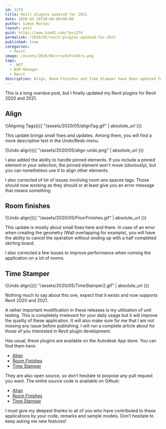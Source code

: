 ```yaml
---
id: 1274
title: Revit plugins updated for 2021
date: 2020-05-16T10:00:00+00:00
author: Simon Moreau
layout: post
guid: https://www.bim42.com/?p=1274
permalink: /2020/05/revit-plugins-updated-for-2021
published: true
categories:
  - Revit
image: /assets/2020/06/createFolders.png
tags:
  - .NET
  - BIM Manager
  - Revit
description: Align, Room Finishes and Time Stamper have been updated for Revit 2020 and 2021
---
```


This is a long overdue post, but I finally updated my Revit plugins for Revit 2020 and 2021.

## Align

![Aligning Tags]({{ "/assets/2020/05/alignTag.gif" | absolute_url }})

This update brings small fixes and updates. Among them, you will find a more descriptive text in the Undo/Redo menu.

![Undo align]({{ "/assets/2020/05/align-undo.png" | absolute_url }})

I also added the ability to handle pinned elements. If you include a pinned element in your selection, the pinned element won't move (obviously), but you can nonetheless use it to align other elements.

I also corrected of lot of issues involving room ans spaces tags. Those should now working as they should or at least give you an error message that means something

## Room finishes

![Undo align]({{ "/assets/2020/05/FloorFinishes.gif" | absolute_url }})

This update is mostly about small fixes here and there. In case of an error when creating the geometry (Wall overlapping for example), you will have the ability to cancel the operation without ending up with a half completed skirting board.

I also corrected a few issues to improve performance when running the application on a lot of rooms.

## Time Stamper

![Undo align]({{ "/assets/2020/05/TimeStamper2.gif" | absolute_url }})

Nothing much to say about this one, expect that it exists and now supports Revit 2020 and 2021.

A rather important modification in these releases is my utilisation of unit testing. This is completely irrelevant for your daily usage but it will improve the quality of these application. It will also make sure for me that I am not missing any issue before publishing. I will run a complete article about for those of you interested in Revit plugin development.

Has usual, these plugins are available on the Autodesk App store. You can find them here:

* [Align](https://apps.autodesk.com/RVT/en/Detail/Index?id=2903508825431715905&appLang=en&os=Win64)
* [Room Finishes](https://apps.autodesk.com/RVT/en/Detail/Index?id=5641957956279354474&appLang=en&os=Win64)
* [Time Stamper](https://apps.autodesk.com/RVT/en/Detail/Index?id=232313135819866372&appLang=en&os=Win64)

They are also open source, so don’t hesitate to propose any pull request you want. The entire source code is available on Github:

* [Align](https://github.com/simonmoreau/align-tag)
* [Room Finishes](https://github.com/simonmoreau/RoomFinishes)
* [Time Stamper](https://github.com/simonmoreau/timestamp)

I must give my deepest thanks to all of you who have contributed to these applications by your code, remarks and sample models. Don’t hesitate to keep asking me new features!
